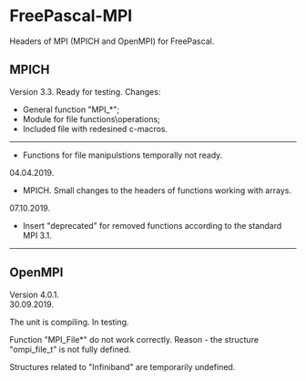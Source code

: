 # FreePascal-MPI
Headers of MPI (MPICH and OpenMPI) for FreePascal.

## MPICH
Version 3.3. Ready for testing.
Changes:
- General function "MPI_*";
- Module for file functions\operations;
- Included file with redesined c-macros.
--------------------------------------------------------
- Functions for file manipulstions temporally not ready.

04.04.2019.
- MPICH. Small changes to the headers of functions working with arrays. 

07.10.2019.
- Insert "deprecated" for removed functions according to the standard MPI 3.1.
------------------------------
## OpenMPI
Version 4.0.1.  
30.09.2019.

The unit is compiling. In testing.

Function "MPI_File*" do not work correctly. Reason - the structure "ompi_file_t" is not fully defined. 

Structures related to "Infiniband" are temporarily undefined.
